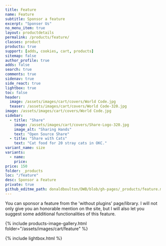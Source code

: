 ```yaml
---
title: Feature
name: Feature
subtitle: Sponsor a feature
excerpt: "Sponser Us"
no_menu_item: true
layout: productdetails
permalink: /products/feature/
classes: product
products: true
support: [adds, cookies, cart, products]
sitemap: false
author_profile: true
adds: false
search: true
comments: true
sidenav: true
side_react: true
lightbox: true
toc: false
header:
  image: /assets/images/cart/covers/World Code.jpg
  teaser: /assets/images/cart/covers/World Code-320.jpg
image: /assets/images/cart/covers/World Code.jpg
sidebar:
  - title: "Share"
    image: /assets/images/cart/covers/Share-Logo-320.jpg
    image_alt: "Sharing Hands"
    text: "Open Source Share"
  - title: "Share with Cats"
    text: "Cat food for 20 stray cats in OKC."
variant_name: size
variants:
  - name:
    price: 
price: 150
folder: _products
loc: "/feature"
desc: Sponsor a Feature
private: true
github_editme_path: donaldboulton/DWB/blob/gh-pages/_products/feature.md
---
```


You can sponsor a feature from the 'without plugins' page/library. I will not only give you an honorable mention on the site, but I will also let you suggest some additional functionalities of this feature.

{% include products-image-gallery.html folder="/assets/images/cart/feature" %}

{% include lightbox.html %}